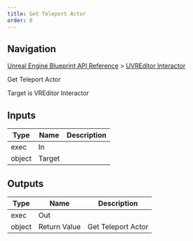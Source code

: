 ```yaml
---
title: Get Teleport Actor
order: 8
---
```

## Navigation

[Unreal Engine Blueprint API Reference](https://dev.epicgames.com/documentation/en-us/unreal-engine/BlueprintAPI) > [UVREditor Interactor](https://dev.epicgames.com/documentation/en-us/unreal-engine/BlueprintAPI/UVREditorInteractor)

Get Teleport Actor

Target is VREditor Interactor

## Inputs

| Type | Name | Description |
| --- | --- | --- |
| exec | In |  |
| object | Target |  |

## Outputs

| Type | Name | Description |
| --- | --- | --- |
| exec | Out |  |
| object | Return Value | Get Teleport Actor |
